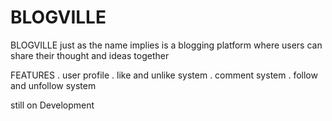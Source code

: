 # BLOGVILLE
BLOGVILLE just as the name implies is a blogging platform where users can share their thought and ideas together

FEATURES
. user profile
. like and unlike system
. comment system
. follow and unfollow system

still on Development 
